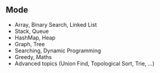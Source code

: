 
<!--
## 刷题方法论（刷题三步走）
 - 掌握一门基本的编程语言：很多刷题小白喜欢使用JavaScript或者Python这些动态或脚本语言，因为语言本身简单，但若将这些语言用于刷题，有很大几率会让面试官误以为你不是科班出身，造成心理上的落差。我强推面对对象语言Java用来刷题，首先Java语言本身就业市场很大，学这个找工作肯定没坏处，而且语言本身的设计也很优良。将Java作为面试语言，能传递给面试官自己有稳固编程基础的信号。
 - 深入理解基础的数据结构：数据结构的掌握是正式刷题前的预备工作，也只有充分理解基础数据结构的原理，才能明白特定数据结构，之所以会在特定题型中常被使用的原因。理解不同的数据结构特性后，也会帮助我们更好地分析时间和空间复杂度。
 - 按照特定模块进行系统性刷题：千万不要简单地按照easy, mid, hard的顺序来随机刷题，很容易越刷越乱，无法建立成体系的刷题套路。只有按照特定的算法分类进行针对性学习，比如每周只针对特定的算法分类（DFS, BFS, …）进行学习，才能快速掌握特定算法的套路，还能发现不同题目之间的共性特征，达到事半功倍的效果。
-->
 


## Mode
 - Array, Binary Search, Linked List
 - Stack, Queue
 - HashMap, Heap
 - Graph, Tree
 - Searching, Dynamic Programming
 - Greedy, Maths
 - Advanced topics (Union Find, Topological Sort, Trie, …)

